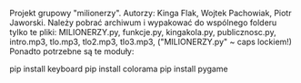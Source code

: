 Projekt grupowy "milionerzy".
Autorzy: Kinga Flak, Wojtek Pachowiak, Piotr Jaworski.
Należy pobrać archiwum i wypakować do wspólnego folderu tylko te pliki: MILIONERZY.py, funkcje.py, kingakola.py, publicznosc.py, intro.mp3, tlo.mp3, tlo2.mp3, tlo3.mp3,
("MILIONERZY.py" ~ caps lockiem!)
Ponadto potrzebne są te moduły:

pip install keyboard
pip install colorama
pip install pygame


